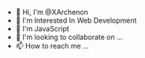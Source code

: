 - 👋 Hi, I'm @XArchenon
- 👀 I'm Interested In Web Development
- 🌱 I'm JavaScript
- 💞️ I'm looking to collaborate on ...
- 📫 How to reach me ...

<!---
XArchenon/XArchenon is a ✨ special ✨ repository because its `README.md` (this file) appears on your GitHub profile.
You can click the Preview link to take a look at your changes.
--->
